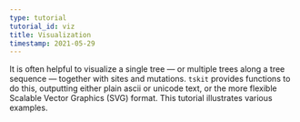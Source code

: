 ```yaml
---
type: tutorial
tutorial_id: viz
title: Visualization
timestamp: 2021-05-29
---
```

It is often helpful to visualize a single tree — or multiple trees along a tree sequence — together with
sites and mutations. `tskit` provides functions to do this, outputting either plain ascii or unicode text,
or the more flexible Scalable Vector Graphics (SVG) format. This tutorial illustrates various examples.